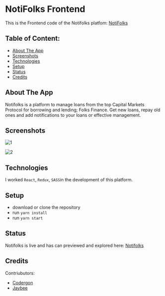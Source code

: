 # NotiFolks Frontend

This is the Frontend code of the Notifolks platfom: [NotiFolks](https://notifolks.netlify.app)

## Table of Content:

- [About The App](#about-the-app)
- [Screenshots](#screenshots)
- [Technologies](#technologies)
- [Setup](#setup)
- [Status](#status)
- [Credits](#credits)

## About The App

Notifolks is a platform to manage loans from the top Capital Markets Protocol for borrowing and lending; Folks Finance. Get new loans, repay old ones and add notifications to your loans or effective management.

## Screenshots

![1](https://ik.imagekit.io/alphaknight/1_5XQzM4HUK.png?ik-sdk-version=javascript-1.4.3&updatedAt=1652811722886)

![2](https://ik.imagekit.io/alphaknight/2_3YZLFfqdJ.png?ik-sdk-version=javascript-1.4.3&updatedAt=1652811722405)

## Technologies

I worked `React`, `Redux`, `SASS`in the development of this platform.

## Setup

- download or clone the repository
- run `yarn install`
- run `yarn start`

## Status

Notifolks is live and has can previewed and explored here: [Notifolks](https://notifolks.netlify.app)

## Credits

Contriubutors:

- [Codergon](https://github.com/codergon)
- [Jaybee](https://github.com/Jaybee020)
